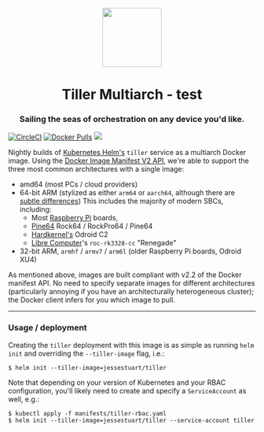 <p align="center">
  <a href="https://github.com/jessestuart/tiller-multiarch">
    <img src="./assets/helm-logo.svg" width="120" />
  </a>
</p>
<h1 align="center">
  Tiller Multiarch - test
</h1>
<h3 align="center">
  Sailing the seas of orchestration on any device you'd like.
</h3>

[![CircleCI][circleci-badge]][circleci-link]
[![Docker Pulls][dockerhub-badge]][dockerhub-link]
[![][microbadger]][microbadger 2]

Nightly builds of [Kubernetes Helm's][github] `tiller` service as a multiarch
Docker image. Using the [Docker Image Manifest V2 API][docker], we're able to
support the three most common architectures with a single image:

- amd64 (most PCs / cloud providers)
- 64-bit ARM (stylized as either `arm64` or `aarch64`, although there are
  [subtle differences][wikipedia]) This includes the majority of modern SBCs,
  including:
  - Most [Raspberry Pi][raspberrypi] boards,
  - [Pine64][pine64] Rock64 / RockPro64 / Pine64
  - [Hardkernel's][hardkernel] Odroid C2
  - [Libre Computer][libre]'s `roc-rk3328-cc` "Renegade"
- 32-bit ARM, `armhf` / `armv7` / `arm6l` (older Raspberry Pi boards, Odroid
  XU4)

As mentioned above, images are built compliant with v2.2 of the Docker manifest
API. No need to specify separate images for different architectures
(particularly annoying if you have an architecturally heterogeneous cluster);
the Docker client infers for you which image to pull.

---

### Usage / deployment

Creating the `tiller` deployment with this image is as simple as running
`helm init` and overriding the `--tiller-image` flag, i.e.:

```console
$ helm init --tiller-image=jessestuart/tiller
```

Note that depending on your version of Kubernetes and your RBAC configuration,
you'll likely need to create and specify a `ServiceAccount` as well, e.g.:

```console
$ kubectl apply -f manifests/tiller-rbac.yaml
$ helm init --tiller-image=jessestuart/tiller --service-account tiller
```

[circleci-badge]: https://img.shields.io/circleci/project/github/fkpwolf/tiller-multiarch/master.svg?style=popout
[circleci-link]: https://circleci.com/gh/fkpwolf/tiller-multiarch/tree/master
[docker]: https://docs.docker.com/registry/spec/manifest-v2-2/
[dockerhub-badge]: https://img.shields.io/docker/pulls/jessestuart/tiller.svg?style=popout
[dockerhub-link]: https://hub.docker.com/r/jessestuart/tiller/
[github]: https://github.com/helm/helm
[hardkernel]: https://www.hardkernel.com/
[libre]: https://libre.computer/products/boards/roc-rk3328-cc/
[microbadger 2]: https://microbadger.com/images/jessestuart/tiller
[microbadger]: https://images.microbadger.com/badges/image/jessestuart/tiller.svg
[pine64]: https://www.pine64.org
[raspberrypi]: https://www.raspberrypi.org/
[wikipedia]: https://en.wikipedia.org/wiki/ARM_architecture#ARMv8-A
